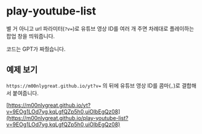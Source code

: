 # play-youtube-list

별 거 아니고 url 파라미터(`?v=`)로 유튜브 영상 ID를 여러 개 주면 차례대로 플레이하는 팝업 창을 띄워줍니다.

코드는 GPT가 짜줬습니다.

## 예제 보기

`https://m00nlygreat.github.io/yt?v=` 의 뒤에 유튜브 영상 ID를 콤마(`,`)로 결합해서 붙여줍니다.

[https://m00nlygreat.github.io/yt?v=9EOg1LOd7yg,kqLgfQZp5h0,uiOlbEgQz08](https://m00nlygreat.github.io/play-youtube-list?v=9EOg1LOd7yg,kqLgfQZp5h0,uiOlbEgQz08)